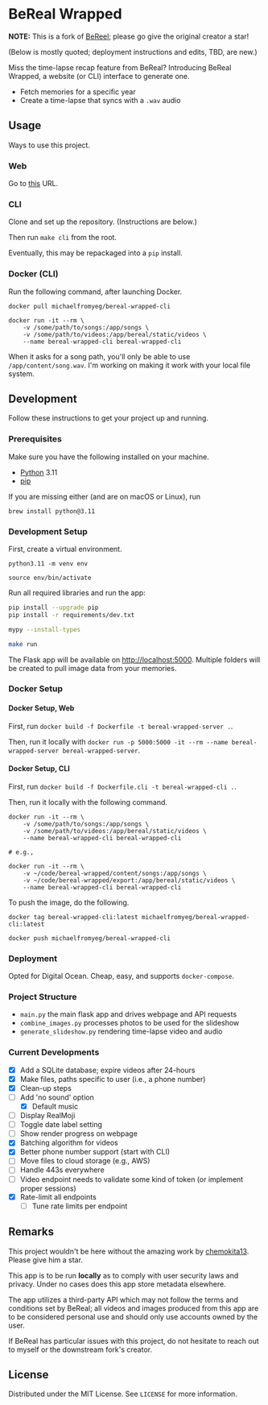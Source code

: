 # BeReal Wrapped

**NOTE:** This is a fork of [BeReel](https://github.com/theOneAndOnlyOne/BeReel); please go give the original creator a star!

(Below is mostly quoted; deployment instructions and edits, TBD, are new.)

Miss the time-lapse recap feature from BeReal? Introducing BeReal Wrapped, a website (or CLI) interface to generate one.

* Fetch memories for a specific year
* Create a time-lapse that syncs with a `.wav` audio

## Usage

Ways to use this project.

### Web

Go to [this](https://bereal.michaeldemar.co) URL.

### CLI

Clone and set up the repository. (Instructions are below.)

Then run `make cli` from the root.

Eventually, this may be repackaged into a `pip` install.

### Docker (CLI)

Run the following command, after launching Docker.

```plaintext
docker pull michaelfromyeg/bereal-wrapped-cli

docker run -it --rm \
    -v /some/path/to/songs:/app/songs \
    -v /some/path/to/videos:/app/bereal/static/videos \
    --name bereal-wrapped-cli bereal-wrapped-cli
```

When it asks for a song path, you'll only be able to use `/app/content/song.wav`. I'm working on making it work with your local file system.

## Development

Follow these instructions to get your project up and running.

### Prerequisites

Make sure you have the following installed on your machine.

* [Python](https://python.org/downloads/) 3.11
* [pip](https://pip.pypa.io/en/stable/installation/)

If you are missing either (and are on macOS or Linux), run

```plaintext
brew install python@3.11
```

### Development Setup

First, create a virtual environment.

```plaintext
python3.11 -m venv env

source env/bin/activate
```

Run all required libraries and run the app:

```bash
pip install --upgrade pip
pip install -r requirements/dev.txt

mypy --install-types

make run
```

The Flask app will be available on [http://localhost:5000](http://localhost:5000). Multiple folders will be created to pull image data from your memories.

### Docker Setup

#### Docker Setup, Web

First, run `docker build -f Dockerfile -t bereal-wrapped-server .`.

Then, run it locally with `docker run -p 5000:5000 -it --rm --name bereal-wrapped-server bereal-wrapped-server`.

#### Docker Setup, CLI

First, run `docker build -f Dockerfile.cli -t bereal-wrapped-cli .`.

Then, run it locally with the following command.

```plaintext
docker run -it --rm \
    -v /some/path/to/songs:/app/songs \
    -v /some/path/to/videos:/app/bereal/static/videos \
    --name bereal-wrapped-cli bereal-wrapped-cli

# e.g.,

docker run -it --rm \
    -v ~/code/bereal-wrapped/content/songs:/app/songs \
    -v ~/code/bereal-wrapped/export:/app/bereal/static/videos \
    --name bereal-wrapped-cli bereal-wrapped-cli
```

To push the image, do the following.

```plaintext
docker tag bereal-wrapped-cli:latest michaelfromyeg/bereal-wrapped-cli:latest

docker push michaelfromyeg/bereal-wrapped-cli
```

### Deployment

Opted for Digital Ocean. Cheap, easy, and supports `docker-compose`.

### Project Structure

* `main.py` the main flask app and drives webpage and API requests
* `combine_images.py` processes photos to be used for the slideshow
* `generate_slideshow.py` rendering time-lapse video and audio

### Current Developments

* [x] Add a SQLite database; expire videos after 24-hours
* [x] Make files, paths specific to user (i.e., a phone number)
* [x] Clean-up steps
* [ ] Add 'no sound' option
  * [x] Default music
* [ ] Display RealMoji
* [ ] Toggle date label setting
* [ ] Show render progress on webpage
* [x] Batching algorithm for videos
* [x] Better phone number support (start with CLI)
* [ ] Move files to cloud storage (e.g., AWS)
* [ ] Handle 443s everywhere
* [ ] Video endpoint needs to validate some kind of token (or implement proper sessions)
* [x] Rate-limit all endpoints
  * [ ] Tune rate limits per endpoint

## Remarks

This project wouldn't be here without the amazing work by [chemokita13](https://github.com/chemokita13/beReal-api). Please give him a star.

This app is to be run **locally** as to comply with user security laws and privacy. Under no cases does this app store metadata elsewhere.

The app utilizes a third-party API which may not follow the terms and conditions set by BeReal; all videos and images produced from this app are to be considered personal use and should only use accounts owned by the user.

If BeReal has particular issues with this project, do not hesitate to reach out to myself or the downstream fork's creator.

## License

Distributed under the MIT License. See `LICENSE` for more information.

